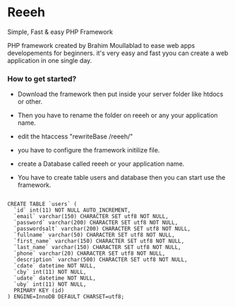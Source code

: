 # Reeeh
Simple, Fast &amp; easy PHP Framework

PHP framework created by Brahim Moullablad to ease web apps developements for beginners. it's very easy and fast yyou can create a web application in one single day.

<h3>How to get started?</h3>

- Download the framework then put inside your server folder like htdocs or other.

- Then you have to rename the folder on reeeh or any your application name.

- edit the htaccess "rewriteBase /reeeh/"

- you have to configure the framework initilize file.

- create a Database called reeeh or your application name.

- You have to create table users and database then you can start use the framework.


<code>
CREATE TABLE `users` (
  `id` int(11) NOT NULL AUTO_INCREMENT,
  `email` varchar(150) CHARACTER SET utf8 NOT NULL,
  `password` varchar(200) CHARACTER SET utf8 NOT NULL,
  `passwordsalt` varchar(200) CHARACTER SET utf8 NOT NULL,
  `fullname` varchar(50) CHARACTER SET utf8 NOT NULL,
  `first_name` varchar(150) CHARACTER SET utf8 NOT NULL,
  `last_name` varchar(150) CHARACTER SET utf8 NOT NULL,
  `phone` varchar(20) CHARACTER SET utf8 NOT NULL,
  `description` varchar(500) CHARACTER SET utf8 NOT NULL,
  `cdate` datetime NOT NULL,
  `cby` int(11) NOT NULL,
  `udate` datetime NOT NULL,
  `uby` int(11) NOT NULL,
  PRIMARY KEY (id)
) ENGINE=InnoDB DEFAULT CHARSET=utf8;
</code>
